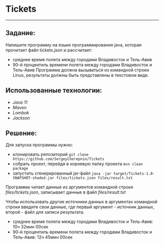 # Tickets
______________________________________________________________________________________________________________________________________
## Задание:
Напишите программу на языке программирования
java, которая прочитает файл tickets.json и
рассчитает:
- среднее время полета между городами Владивосток
и Тель-Авив
- 90-й процентиль времени полета между городами
Владивосток и Тель-Авив
Программа должна вызываться из командной строки
Linux, результаты должны быть представлены в
текстовом виде.

## Использованные технологии:
- *Java 11*
- *Maven*
- *Lombok*
- *Jackson*

## Решение:
Для запуска программы нужно:
- клонировать репозиторий `git clone https://github.com/SergeyCherepnin/Tickets`
- собрать проект, перейдя в корневую папку проекта `mvn clean package`
- запустить сгенерированный jar-файл `java -jar target/Tickets-1.0-SNAPSHOT-shaded.jar files/tickets.json files/result.txt`

Программа читает данные из аргументов командной строки *files/tickets.json*, записывает данные в файл *files/result.txt*

Чтобы использовать другие источники данных в аргументах командной строки введите свои данные, где первый аргумент - источник данных, второй - файл для записи результата.

* среднее время полета между городами Владивосток и Тель-Авив: 10ч 32мин 00сек
* 90-й процентиль времени полета между городами Владивосток и Тель-Авив: 12ч 45мин 00сек

